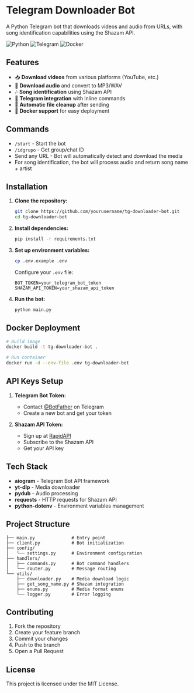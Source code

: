 # Telegram Downloader Bot

A Python Telegram bot that downloads videos and audio from URLs, with song identification capabilities using the Shazam API.

![Python](https://img.shields.io/badge/Python-3.x-blue?logo=python&logoColor=white)
![Telegram](https://img.shields.io/badge/Telegram-Bot-26A5E4?logo=telegram&logoColor=white)
![Docker](https://img.shields.io/badge/Docker-Ready-2496ED?logo=docker&logoColor=white)

## Features

- 📥 **Download videos** from various platforms (YouTube, etc.)
- 🎵 **Download audio** and convert to MP3/WAV
- 🎶 **Song identification** using Shazam API
- 🤖 **Telegram integration** with inline commands
- 📁 **Automatic file cleanup** after sending
- 🐳 **Docker support** for easy deployment

## Commands

- `/start` - Start the bot
- `/idgrupo` - Get group/chat ID
- Send any URL - Bot will automatically detect and download the media
- For song identification, the bot will process audio and return song name + artist

## Installation

1. **Clone the repository:**
   ```bash
   git clone https://github.com/yourusername/tg-downloader-bot.git
   cd tg-downloader-bot
   ```

2. **Install dependencies:**
   ```bash
   pip install -r requirements.txt
   ```

3. **Set up environment variables:**
   ```bash
   cp .env.example .env
   ```
   
   Configure your `.env` file:
   ```env
   BOT_TOKEN=your_telegram_bot_token
   SHAZAM_API_TOKEN=your_shazam_api_token
   ```

4. **Run the bot:**
   ```bash
   python main.py
   ```

## Docker Deployment

```bash
# Build image
docker build -t tg-downloader-bot .

# Run container
docker run -d --env-file .env tg-downloader-bot
```

## API Keys Setup

1. **Telegram Bot Token:**
   - Contact [@BotFather](https://t.me/botfather) on Telegram
   - Create a new bot and get your token

2. **Shazam API Token:**
   - Sign up at [RapidAPI](https://rapidapi.com/)
   - Subscribe to the Shazam API
   - Get your API key

## Tech Stack

- **aiogram** - Telegram Bot API framework
- **yt-dlp** - Media downloader
- **pydub** - Audio processing
- **requests** - HTTP requests for Shazam API
- **python-dotenv** - Environment variables management

## Project Structure

```
├── main.py              # Entry point
├── client.py            # Bot initialization
├── config/
│   └── settings.py      # Environment configuration
├── handlers/
│   ├── commands.py      # Bot command handlers
│   └── router.py        # Message routing
└── utils/
    ├── downloader.py    # Media download logic
    ├── get_song_name.py # Shazam integration
    ├── enums.py         # Media format enums
    └── logger.py        # Error logging
```

## Contributing

1. Fork the repository
2. Create your feature branch
3. Commit your changes
4. Push to the branch
5. Open a Pull Request

## License

This project is licensed under the MIT License.
